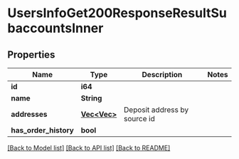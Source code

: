 # UsersInfoGet200ResponseResultSubaccountsInner

## Properties

Name | Type | Description | Notes
------------ | ------------- | ------------- | -------------
**id** | **i64** |  | 
**name** | **String** |  | 
**addresses** | [**Vec<Vec<String>>**](Vec.md) | Deposit address by source id | 
**has_order_history** | **bool** |  | 

[[Back to Model list]](../README.md#documentation-for-models) [[Back to API list]](../README.md#documentation-for-api-endpoints) [[Back to README]](../README.md)


